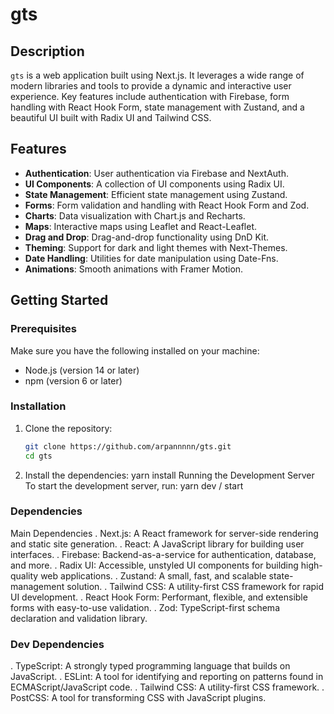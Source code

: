 # gts

## Description

`gts` is a web application built using Next.js. It leverages a wide range of modern libraries and tools to provide a dynamic and interactive user experience. Key features include authentication with Firebase, form handling with React Hook Form, state management with Zustand, and a beautiful UI built with Radix UI and Tailwind CSS.

## Features

- **Authentication**: User authentication via Firebase and NextAuth.
- **UI Components**: A collection of UI components using Radix UI.
- **State Management**: Efficient state management using Zustand.
- **Forms**: Form validation and handling with React Hook Form and Zod.
- **Charts**: Data visualization with Chart.js and Recharts.
- **Maps**: Interactive maps using Leaflet and React-Leaflet.
- **Drag and Drop**: Drag-and-drop functionality using DnD Kit.
- **Theming**: Support for dark and light themes with Next-Themes.
- **Date Handling**: Utilities for date manipulation using Date-Fns.
- **Animations**: Smooth animations with Framer Motion.

## Getting Started

### Prerequisites

Make sure you have the following installed on your machine:

- Node.js (version 14 or later)
- npm (version 6 or later)

### Installation

1. Clone the repository:
   ```sh
   git clone https://github.com/arpannnnn/gts.git
   cd gts
2. Install the dependencies:
  yarn install
 Running the Development Server
To start the development server, run:
yarn dev / start

### Dependencies
Main Dependencies
. Next.js: A React framework for server-side rendering and static site generation.
. React: A JavaScript library for building user interfaces.
. Firebase: Backend-as-a-service for authentication, database, and more.
. Radix UI: Accessible, unstyled UI components for building high-quality web applications.
. Zustand: A small, fast, and scalable state-management solution.
. Tailwind CSS: A utility-first CSS framework for rapid UI development.
. React Hook Form: Performant, flexible, and extensible forms with easy-to-use validation.
. Zod: TypeScript-first schema declaration and validation library.

### Dev Dependencies
. TypeScript: A strongly typed programming language that builds on JavaScript.
. ESLint: A tool for identifying and reporting on patterns found in ECMAScript/JavaScript code.
. Tailwind CSS: A utility-first CSS framework.
. PostCSS: A tool for transforming CSS with JavaScript plugins.

